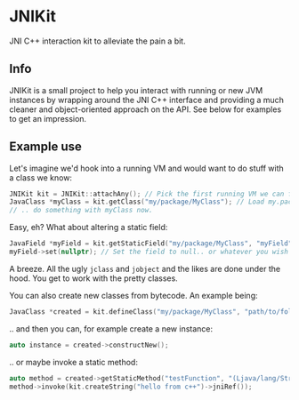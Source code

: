 # JNIKit
JNI C++ interaction kit to alleviate the pain a bit.

## Info
JNIKit is a small project to help you interact with running or new JVM instances by wrapping around the JNI C++ interface and providing a much cleaner and object-oriented approach on the API. See below for examples to get an impression.

## Example use

Let's imagine we'd hook into a running VM and would want to do stuff with a class we know:

```c++
JNIKit kit = JNIKit::attachAny(); // Pick the first running VM we can find
JavaClass *myClass = kit.getClass("my/package/MyClass"); // Load my.package.MyClass
// .. do something with myClass now.
```

Easy, eh? What about altering a static field:

```c++
JavaField *myField = kit.getStaticField("my/package/MyClass", "myField", "Ljava/lang/String;"); // Resolve..
myField->set(nullptr); // Set the field to null.. or whatever you wish to set it to.
```

A breeze. All the ugly `jclass` and `jobject` and the likes are done under the hood. You get to work with the pretty classes.

You can also create new classes from bytecode. An example being:
```c++
JavaClass *created = kit.defineClass("my/package/MyClass", "path/to/folder/containing/MyClass.class");
```
.. and then you can, for example create a new instance:
```c++
auto instance = created->constructNew();
```
.. or maybe invoke a static method:
```c++
auto method = created->getStaticMethod("testFunction", "(Ljava/lang/String;)V");
method->invoke(kit.createString("hello from c++")->jniRef());
```
